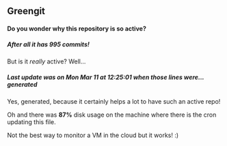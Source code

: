 ## Greengit

#### Do you wonder why this repository is so active?

##### After all it has 995 commits!

But is it *really* active? Well...

##### Last update was on Mon Mar 11 at 12:25:01 when those lines were... generated

Yes, generated, because it certainly helps a lot to have such an active repo!

Oh and there was **87%** disk usage on the machine
where there is the cron updating this file.

Not the best way to monitor a VM in the cloud but it works! :)
